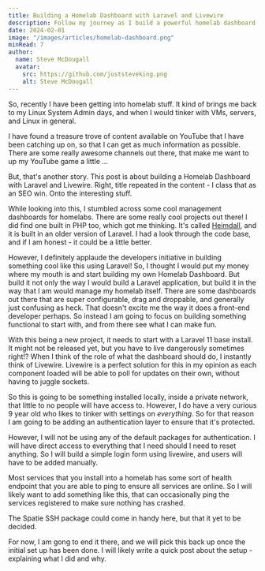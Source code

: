 ```yaml
---
title: Building a Homelab Dashboard with Laravel and Livewire
description: Follow my journey as I build a powerful homelab dashboard using Laravel and Livewire, automating and monitoring my setup along the way.
date: 2024-02-01
image: "/images/articles/homelab-dashboard.png"
minRead: 7
author:
  name: Steve McDougall
  avatar:
    src: https://github.com/juststeveking.png
    alt: Steve McDougall
---
```


So, recently I have been getting into homelab stuff. It kind of brings me back to my Linux System Admin days, and when I would tinker with VMs, servers, and Linux in general.

I have found a treasure trove of content available on YouTube that I have been catching up on, so that I can get as much information as possible. There are some really awesome channels out there, that make me want to up my YouTube game a little ...

But, that's another story. This post is about building a Homelab Dashboard with Laravel and Livewire. Right, title repeated in the content - I class that as an SEO win. Onto the interesting stuff.

While looking into this, I stumbled across some cool management dashboards for homelabs. There are some really cool projects out there! I did find one built in PHP too, which got me thinking. It's called [Heimdall](https://heimdall.site/), and it is built in an older version of Laravel. I had a look through the code base, and if I am honest - it could be a little better.

However, I definitely applaude the developers initiative in building something cool like this using Laravel! So, I thought I would put my money where my mouth is and start building my own Homelab Dashboard. But build it not only the way I would build a Laravel application, but build it in the way that I am would manage my homelab itself. There are some dashboards out there that are super configurable, drag and droppable, and generally just confusing as heck. That doesn't excite me the way it does a front-end developer perhaps. So instead I am going to focus on building something functional to start with, and from there see what I can make fun.

With this being a new project, it needs to start with a Laravel 11 base install. It might not be released yet, but you have to live dangerously sometimes right!? When I think of the role of what the dashboard should do, I instantly think of Livewire. Livewire is a perfect solution for this in my opinion as each component loaded will be able to poll for updates on their own, without having to juggle sockets.

So this is going to be something installed locally, inside a private network, that little to no people will have access to. However, I do have a very curious 9 year old who likes to tinker with settings on _everything_. So for that reason I am going to be adding an authentication layer to ensure that it's protected.

However, I will not be using any of the default packages for authentication. I will have direct access to everything that I need should I need to reset anything. So I will build a simple login form using livewire, and users will have to be added manually.

Most services that you install into a homelab has some sort of health endpoint that you are able to ping to ensure all services are online. So I will likely want to add something like this, that can occasionally ping the services registered to make sure nothing has crashed.

The Spatie SSH package could come in handy here, but that it yet to be decided.

For now, I am gong to end it there, and we will pick this back up once the initial set up has been done. I will likely write a quick post about the setup - explaining what I did and why.

